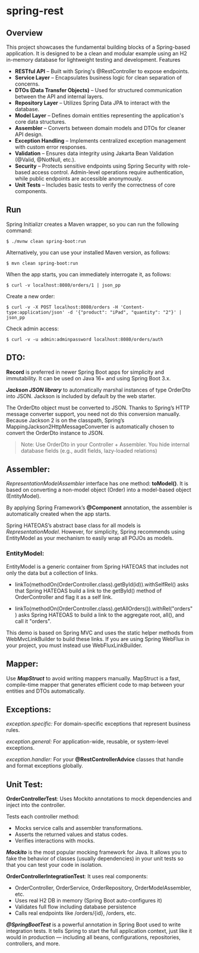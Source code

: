 # spring-rest

## Overview
This project showcases the fundamental building blocks of a Spring-based application. It is designed to be a clean and modular example using an H2 in-memory database for lightweight testing and development.
Features

- **RESTful API** – Built with Spring's @RestController to expose endpoints.
- **Service Layer** – Encapsulates business logic for clean separation of concerns.
- **DTOs (Data Transfer Objects)** – Used for structured communication between the API and internal layers.
- **Repository Layer** – Utilizes Spring Data JPA to interact with the database.
- **Model Layer** – Defines domain entities representing the application's core data structures.
- **Assembler** – Converts between domain models and DTOs for cleaner API design.
- **Exception Handling** – Implements centralized exception management with custom error responses.
- **Validation** – Ensures data integrity using Jakarta Bean Validation (@Valid, @NotNull, etc.).
- **Security** – Protects sensitive endpoints using Spring Security with role-based access control. Admin-level operations require authentication, while public endpoints are accessible anonymously.
- **Unit Tests** – Includes basic tests to verify the correctness of core components.

## Run
Spring Initializr creates a Maven wrapper, so you can run the following command:
```
$ ./mvnw clean spring-boot:run
```

Alternatively, you can use your installed Maven version, as follows:
```
$ mvn clean spring-boot:run
```

When the app starts, you can immediately interrogate it, as follows:
```
$ curl -v localhost:8080/orders/1 | json_pp
```

Create a new order:
```
$ curl -v -X POST localhost:8080/orders -H 'Content-type:application/json' -d '{"product": "iPad", "quantity": "2"}' | json_pp
```

Check admin access:
```
$ curl -v -u admin:adminpassword localhost:8080/orders/auth
```


## DTO:
**Record** is preferred in newer Spring Boot apps for simplicity and immutability. It can be used on Java 16+ and using Spring Boot 3.x.

***Jackson JSON library*** to automatically marshal instances of type OrderDto into JSON. Jackson is included by default by the web starter. 

The OrderDto object must be converted to JSON. Thanks to Spring’s HTTP message converter support, you need not do this conversion manually. Because Jackson 2 is on the classpath, Spring’s MappingJackson2HttpMessageConverter is automatically chosen to convert the OrderDto instance to JSON.

>Note: Use OrderDto in your Controller + Assembler.
You hide internal database fields (e.g., audit fields, lazy-loaded relations)

## Assembler:
*RepresentationModelAssembler* interface has one method: **toModel()**.
 It is based on converting a non-model object (Order) into a model-based object (EntityModel<OrderDto>).

 By applying Spring Framework’s **@Component** annotation, the assembler is automatically created when the app starts.
 
 Spring HATEOAS’s abstract base class for all models is *RepresentationModel*.
 However, for simplicity, Spring recommends using EntityModel<T> as your mechanism to easily wrap all POJOs as models.
 
 ### EntityModel<T>:
 EntityModel<T> is a generic container from Spring HATEOAS that includes not only the data but a collection of links.

 - linkTo(methodOn(OrderController.class).getById(id)).withSelfRel() asks that Spring HATEOAS build a link to the getById() method of OrderController and flag it as a self link.

 - linkTo(methodOn(OrderController.class).getAllOrders()).withRel("orders") asks Spring HATEOAS to build a link to the aggregate root, all(), and call it "orders".

 This demo is based on Spring MVC and uses the static helper methods from WebMvcLinkBuilder to build these links.
 If you are using Spring WebFlux in your project, you must instead use WebFluxLinkBuilder.

## Mapper:
Use ***MapStruct*** to avoid writing mappers manually.
MapStruct is a fast, compile-time mapper that generates efficient code to map between your entities and DTOs automatically.

## Exceptions:
*exception.specific:* For domain-specific exceptions that represent business rules.

*exception.general:* For application-wide, reusable, or system-level exceptions.

*exception.handler:* For your **@RestControllerAdvice** classes that handle and format exceptions globally.

## Unit Test:

**OrderControllerTest**: 
Uses Mockito annotations to mock dependencies and inject into the controller.

Tests each controller method:
- Mocks service calls and assembler transformations.
- Asserts the returned values and status codes.
- Verifies interactions with mocks.

***Mockito*** is the most popular mocking framework for Java. It allows you to fake the behavior of classes (usually dependencies) in your unit tests so that you can test your code in isolation.

**OrderControllerIntegrationTest**: 
It uses real components: 
- OrderController, OrderService, OrderRepository, OrderModelAssembler, etc.
- Uses real H2 DB in memory (Spring Boot auto-configures it)
- Validates full flow including database persistence
- Calls real endpoints like /orders/{id}, /orders, etc.

***@SpringBootTest*** is a powerful annotation in Spring Boot used to write integration tests. It tells Spring to start the full application context, just like it would in production — including all beans, configurations, repositories, controllers, and more.